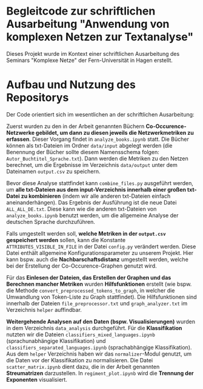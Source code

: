 # Begleitcode zur schriftlichen Ausarbeitung "Anwendung von komplexen Netzen zur Textanalyse"

Dieses Projekt wurde im Kontext einer schriftlichen Ausarbeitung des Seminars "Komplexe Netze" der Fern-Universität in Hagen erstellt. 

# Aufbau und Nutzung des Repositorys
Der Code orientiert sich im wesentlichen an der schriftlichen Ausarbeitung:

Zuerst wurden zu den in der Arbeit genannten Büchern **Co-Occurence-Netzwerke gebildet, um dann zu diesen jeweils die Netzwerkmetriken zu erfassen**. Dieser Vorgang findet in `analyze_books.ipynb` statt. Die Bücher können als txt-Dateien im Ordner `data/input` abgelegt werden (die Benennung der Bücher sollte diesem Namensschema folgen: `Autor_Buchtitel_Sprache.txt`). Dann werden die Metriken zu den Netzen berechnet, um die Ergebnisse im Verzeichnis `data/output` unter dem Dateinamen `output.csv` zu speichern.

Bevor diese Analyse stattfindet kann `combine_files.py` ausgeführt werden, um **alle txt-Dateien aus dem input-Verzeichnis innerhalb einer großen txt-Datei zu kombinieren** (indem wir alle anderen txt-Dateien einfach aneinanderhängen). Das Ergebnis der Ausführung ist die neue Datei `ALL_ALL_DE.txt`. Diese kann wie die anderen txt-Dateien von `analyze_books.ipynb` benutzt werden, um die allgemeine Analyse der deutschen Sprache durchzuführen. 

Falls umgestellt werden soll, **welche Metriken in der `output.csv` gespeichert werden** sollen, kann die Konstante `ATTRIBUTES_VISIBLE_IN_FILE` in der Datei `config.py` verändert werden. Diese Datei enthält allgemeine Konfigurationsparameter zu unserem Projekt. Hier kann bspw. auch die **Nachbarschaftsdistanz** umgestellt werden, welche bei der Erstellung der Co-Occurence-Graphen genutzt wird. 

Für das **Einlesen der Dateien, das Erstellen der Graphen und das Berechnen mancher Metriken** wurden **Hilfsfunktionen** erstellt (wie bspw. die Methode `convert_preprocessed_tokens_to_graph`, in welcher die Umwandlung von Token-Liste zu Graph stattfindet). Die Hilfsfunktionen sind innerhalb der Dateien `file_preprocessor.txt` und `graph_analyzer.txt` im Verzeichnis `helper` auffindbar. 

**Weitergehende Analysen auf den Daten (bspw. Visualisierungen)** wurden in dem Verzeichnis `data_analysis` durchgeführt. 
Für die **Klassifikation** nutzten wir die Dateien `classifiers_mixed_languages.ipynb` (sprachunabhängige Klassifikation) und `classifiers_separated_languages.ipynb` (sprachabhängige Klassifikation). Aus dem `helper` Verzeichnis haben wir das `normalizer`-Modul genutzt, um die Daten vor der Klassifikation zu normalisieren. 
Die Datei `scatter_matrix.ipynb` dient dazu, die in der Arbeit genannten **Streumatrizen** darzustellen.
In `regiment_plot.ipynb` wird die **Trennung der Exponenten** visualisiert. 
